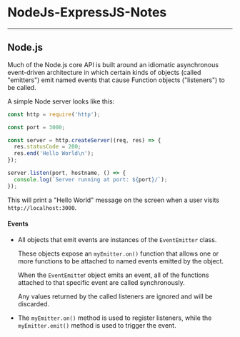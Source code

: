# NodeJs-ExpressJS-Notes

___

## Node.js

Much of the Node.js core API is built around an idiomatic asynchronous event-driven architecture in which certain kinds of objects (called "emitters") emit named events that cause Function objects ("listeners") to be called.

A simple Node server looks like this:
```js
const http = require('http');

const port = 3000;

const server = http.createServer((req, res) => {
  res.statusCode = 200;
  res.end('Hello World\n');
});

server.listen(port, hostname, () => {
  console.log(`Server running at port: ${port}/`);
});
```
This will print a "Hello World" message on the screen when a user visits `http://localhost:3000`.

#### Events

* All objects that emit events are instances of the `EventEmitter` class. 

  These objects expose an `myEmitter.on()` function that allows one or more functions to be attached to named events emitted by the object.

  When the `EventEmitte`r object emits an event, all of the functions attached to that specific event are called synchronously.

  Any values returned by the called listeners are ignored and will be discarded.

* The `myEmitter.on()` method is used to register listeners, while the `myEmitter.emit()` method is used to trigger the event.









